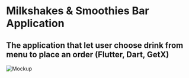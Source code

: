 # Milkshakes & Smoothies Bar Application
## The application that let user choose drink from menu to place an order (Flutter, Dart, GetX)
![Mockup](https://github.com/mcntcw/milkshakes_and_smoothies_bar_app/assets/143199755/b79a2e57-e9e3-4d09-add9-403c1548b5a2)
